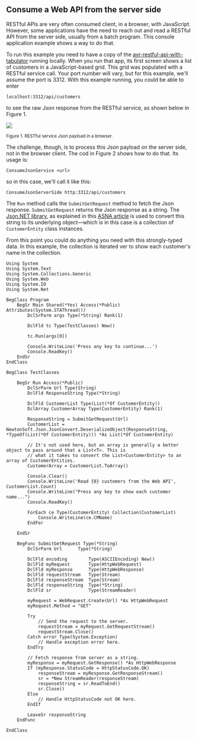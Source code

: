﻿## Consume a Web API from the server side

RESTful APIs are very often consumed client, in a browser, with JavaScript. However, some applications have the need to reach out and read a RESTful API from the server side, usually from a batch program. This console application example shows a way to do that. 

To run this example you need to have a copy of the [avr-restful-api-with-tabulator](https://github.com/ASNA/avr-restful-api-with-tabulator) running locally. When you run that app, its first screen shows a list of customers in a JavaScript-based grid. This grid was populated with a RESTful service call. Your port number will vary, but for this example, we'll assume the port is 3312. With this example running, you could be able to enter 

    localhost:3312/api/customers 
    
to see the raw Json response from the RESTful service, as shown below in Figure 1.

![](https://asna.com/filebin/marketing/article-figures/json-in-browser.png)

<small>Figure 1. RESTful service Json payload in a browser.</small>

The challenge, though, is to process this Json payload on the server side, not in the browser client. The cod in Figure 2 shows how to do that. Its usage is: 

    ConsumeJsonService <url>

so in this case, we'll call it like this: 

    ConsumeJsonServerSide http:3312/api/customers 

The `Run` method calls the `SubmitGetRequest` method to fetch the Json response. `SubmitGetRequest`
returns the Json response as a string. The [Json.NET library](https://www.newtonsoft.com/json), as explained in this [ASNA article](https://asna.com/us/articles/newsletter/2016/q3/read-write-json) is used to convert this string to its underlying object&mdash;which is in this case is a collection of `CustomerEntity` class instances.

From this point you could do anything you need with this strongly-typed data. In this example, the  collection is iterated ver to show each customer's name in the collection. 

    Using System
    Using System.Text
    Using System.Collections.Generic 
    Using System.Web
    Using System.IO 
    Using System.Net 
    
    BegClass Program
        BegSr Main Shared(*Yes) Access(*Public) Attributes(System.STAThread())
            DclSrParm args Type(*String) Rank(1)
    
            DclFld tc Type(TestClasses) New() 
    
            tc.Run(args[0]) 
    
            Console.WriteLine('Press any key to continue...') 
            Console.ReadKey()
        EndSr
    EndClass
    
    BegClass TestClasses
    
        BegSr Run Access(*Public) 
            DclSrParm Url Type(String) 
            DclFld ResponseString Type(*String) 
            
            DclFld CustomerList Type(List(*Of CustomerEntity))
            DclArray CustomerArray Type(CustomerEntity) Rank(1) 
    
            ResponseString = SubmitGetRequest(Url) 
            CustomerList = NewtonSoft.Json.JsonConvert.DeserializeObject(ResponseString, *TypeOf(List(*Of CustomerEntity))) *As List(*Of CustomerEntity)
    
            // It's not used here, but an array is generally a better object to pass around that a List<T>. This is 
            // what it takes to convert the List<CustomerEntity> to an array of CustomerEntities. 
            CustomerArray = CustomerList.ToArray()      
    
            Console.Clear()
            Console.WriteLine('Read {0} customers from the Web API', CustomerList.Count) 
            Console.WriteLine("Press any key to show each customer name...") 
            Console.ReadKey()
    
            ForEach ce Type(CustomerEntity) Collection(CustomerList) 
                Console.WriteLine(ce.CMName) 
            EndFor
                    
        EndSr
    
        BegFunc SubmitGetRequest Type(*String) 
            DclSrParm Url      Type(*String) 
            
            DclFld encoding        Type(ASCIIEncoding) New()
            DclFld myRequest       Type(HttpWebRequest) 
            DclFld myResponse      Type(HttpWebResponse) 
            DclFld requestStream   Type(Stream) 
            DclFld responseStream  Type(Stream) 
            DclFld responseString  Type(*String) 
            DclFld sr              Type(StreamReader) 
           
            myRequest = WebRequest.Create(Url) *As HttpWebRequest         
            myRequest.Method = "GET"
    
            Try 
                // Send the request to the server.
                requestStream = myRequest.GetRequestStream()
                requestStream.Close()
            Catch error Type(System.Exception)
                // Handle exception error here.
            EndTry
            
            // Fetch response from server as a string.
            myResponse = myRequest.GetResponse() *As HttpWebResponse
            If (myResponse.StatusCode = HttpStatusCode.OK)
                responseStream = myResponse.GetResponseStream()
                sr = *New StreamReader(responseStream) 
                responseString = sr.ReadToEnd() 
                sr.Close()
            Else 
                // Handle HttpStatusCode not OK here.            
            EndIf
            
            LeaveSr responseString 
        EndFunc                 
    
    EndClass